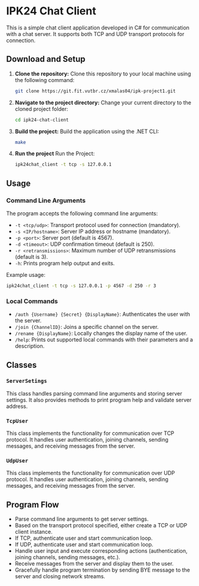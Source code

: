 # IPK24 Chat Client

This is a simple chat client application developed in C# for communication with a chat server. It supports both TCP and UDP transport protocols for connection.

## Download and Setup

1. **Clone the repository:** Clone this repository to your local machine using the following command:

    ```bash
    git clone https://git.fit.vutbr.cz/xmalas04/ipk-project1.git
    ```

2. **Navigate to the project directory:** Change your current directory to the cloned project folder:

    ```bash
    cd ipk24-chat-client
    ```

3. **Build the project:** Build the application using the .NET CLI:

    ```bash
    make
    ```
4. **Run the project** Run the Project:
    ```bash
    ipk24chat_client -t tcp -s 127.0.0.1
    ```
## Usage

### Command Line Arguments

The program accepts the following command line arguments:

- `-t <tcp/udp>`: Transport protocol used for connection (mandatory).
- `-s <IP/hostname>`: Server IP address or hostname (mandatory).
- `-p <port>`: Server port (default is 4567).
- `-d <timeout>`: UDP confirmation timeout (default is 250).
- `-r <retransmissions>`: Maximum number of UDP retransmissions (default is 3).
- `-h`: Prints program help output and exits.

Example usage:
```bash
ipk24chat_client -t tcp -s 127.0.0.1 -p 4567 -d 250 -r 3
```

### Local Commands

- `/auth {Username} {Secret} {DisplayName}`: Authenticates the user with the server.
- `/join {ChannelID}`: Joins a specific channel on the server.
- `/rename {DisplayName}`: Locally changes the display name of the user.
- `/help`: Prints out supported local commands with their parameters and a description.

## Classes

### `ServerSetings`

This class handles parsing command line arguments and storing server settings. It also provides methods to print program help and validate server address.

### `TcpUser`

This class implements the functionality for communication over TCP protocol. It handles user authentication, joining channels, sending messages, and receiving messages from the server.

### `UdpUser`

This class implements the functionality for communication over UDP protocol. It handles user authentication, joining channels, sending messages, and receiving messages from the server.

## Program Flow

- Parse command line arguments to get server settings.
- Based on the transport protocol specified, either create a TCP or UDP client instance.
- If TCP, authenticate user and start communication loop.
- If UDP, authenticate user and start communication loop.
- Handle user input and execute corresponding actions (authentication, joining channels, sending messages, etc.).
- Receive messages from the server and display them to the user.
- Gracefully handle program termination by sending BYE message to the server and closing network streams.
```
